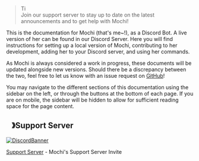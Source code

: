 >Ti<br>Join our support server to stay up to date on the latest announcements and to get help with Mochi!

This is the documentation for Mochi (that's me~!), as a Discord Bot. A live version of her can be found in our Discord Server. Here you will find instructions for setting up a local version of Mochi, contributing to her development, adding her to your Discord server, and using her commands.

As Mochi is always considered a work in progress, these documents will be updated alongside new versions. Should there be a discrepancy between the two, feel free to let us know with an issue request on [GitHub](https://github.com/vixshan/mochi)!

You may navigate to the different sections of this documentation using the sidebar on the left, or through the buttons at the bottom of each page. If you are on mobile, the sidebar will be hidden to allow for sufficient reading space for the page content.



## <img src="https://cdn.discordapp.com/emojis/1036083490292244493.png" width="15px" height="15px">》Support Server
[![DiscordBanner](https://invidget.switchblade.xyz/uMgS9evnmv)](https://discord.gg/uMgS9evnmv)

[Support Server](https://discord.gg/uMgS9evnmv) - Mochi's Support Server Invite

